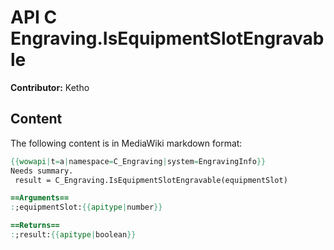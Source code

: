 # API C Engraving.IsEquipmentSlotEngravable

**Contributor:** Ketho

## Content

The following content is in MediaWiki markdown format:

```mediawiki
{{wowapi|t=a|namespace=C_Engraving|system=EngravingInfo}}
Needs summary.
 result = C_Engraving.IsEquipmentSlotEngravable(equipmentSlot)

==Arguments==
:;equipmentSlot:{{apitype|number}}

==Returns==
:;result:{{apitype|boolean}}
```